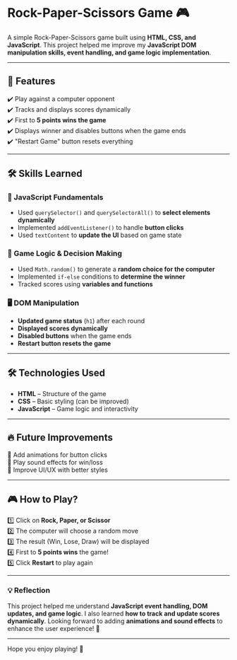 # Rock-Paper-Scissors Game 🎮  

A simple Rock-Paper-Scissors game built using **HTML, CSS, and JavaScript**. This project helped me improve my **JavaScript DOM manipulation skills, event handling, and game logic implementation**.

---

## 🚀 Features  
✔️ Play against a computer opponent  
✔️ Tracks and displays scores dynamically  
✔️ First to **5 points wins the game**  
✔️ Displays winner and disables buttons when the game ends  
✔️ "Restart Game" button resets everything  

---

## 🛠 Skills Learned  
### 🎯 JavaScript Fundamentals  
- Used `querySelector()` and `querySelectorAll()` to **select elements dynamically**  
- Implemented `addEventListener()` to handle **button clicks**  
- Used `textContent` to **update the UI** based on game state  

### 🤖 Game Logic & Decision Making  
- Used `Math.random()` to generate a **random choice for the computer**  
- Implemented `if-else` conditions to **determine the winner**  
- Tracked scores using **variables and functions**  

### 🖥️ DOM Manipulation  
- **Updated game status** (`h1`) after each round  
- **Displayed scores dynamically**  
- **Disabled buttons** when the game ends  
- **Restart button resets the game**  

---

## 🛠 Technologies Used  
- **HTML** – Structure of the game  
- **CSS** – Basic styling (can be improved)  
- **JavaScript** – Game logic and interactivity  

---

## 🔥 Future Improvements  
🔹 Add animations for button clicks  
🔹 Play sound effects for win/loss  
🔹 Improve UI/UX with better styles  

---

## 🎮 How to Play?  
1️⃣ Click on **Rock, Paper, or Scissor**  
2️⃣ The computer will choose a random move  
3️⃣ The result (Win, Lose, Draw) will be displayed  
4️⃣ First to **5 points wins** the game!  
5️⃣ Click **Restart** to play again  

---

### 💡 Reflection  
This project helped me understand **JavaScript event handling, DOM updates, and game logic**. I also learned **how to track and update scores dynamically**. Looking forward to adding **animations and sound effects** to enhance the user experience! 🚀  

---

Hope you enjoy playing! 🎉  
